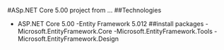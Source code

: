 #ASp.NET Core 5.00 project from ...
##Technologies 
- ASP.NET Core 5.00
-Entity Framework 5.012
##install packages
-Microsoft.EntityFramework.Core
-Microsoft.EntityFramework.Tools
-Microsoft.EntityFramework.Design